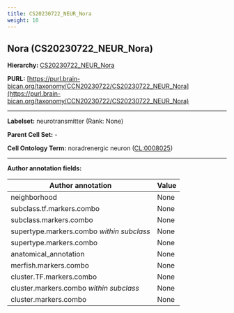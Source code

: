 ```yaml
---
title: CS20230722_NEUR_Nora
weight: 10
---
```

## Nora (CS20230722_NEUR_Nora)
<b>Hierarchy: </b>
[CS20230722_NEUR_Nora](../CS20230722_NEUR_Nora)

**PURL:** [https://purl.brain-bican.org/taxonomy/CCN20230722/CS20230722_NEUR_Nora](https://purl.brain-bican.org/taxonomy/CCN20230722/CS20230722_NEUR_Nora)

---


**Labelset:** neurotransmitter (Rank: None)

**Parent Cell Set:** -



**Cell Ontology Term:**  noradrenergic neuron ([CL:0008025](https://www.ebi.ac.uk/ols/ontologies/cl/terms?obo_id=CL:0008025)) 

[MARKER GENES.]: #


---

[TRANSFERRED ANNOTATIONS.]: #


[AUTHOR ANNOTATION FIELDS.]: #


**Author annotation fields:**

| Author annotation | Value |
|-------------------|-------|
|neighborhood|None|
|subclass.tf.markers.combo|None|
|subclass.markers.combo|None|
|supertype.markers.combo _within subclass_|None|
|supertype.markers.combo|None|
|anatomical_annotation|None|
|merfish.markers.combo|None|
|cluster.TF.markers.combo|None|
|cluster.markers.combo _within subclass_|None|
|cluster.markers.combo|None|

